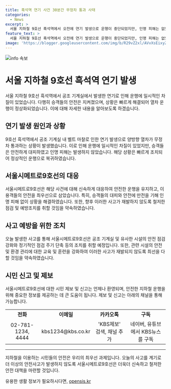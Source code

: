 ```yaml
---
title: 흑석역 연기 사건 30분간 무정차 통과 사태
categories:
  - News
excerpt: >
  서울 지하철 9호선 흑석역에서 오전에 연기 발생으로 운행이 중단되었지만, 인명 피해는 없었던 것으로 확인됐습니다. 서울시메트로는 공조 기계실에서 발생한 연기로 인해 30분간 운행이 중단됐으나, 이후 정상 운행으로 복구되었습니다. 승객들은 대피하고, 제보 및 추가 정보는 아래 연락처로 가능합니다. (전화 : 02-781-1234, 4444 / 이메일 : kbs1234@kbs.co.kr)
feature_text: >
  서울 지하철 9호선 흑석역에서 오전에 연기 발생으로 운행이 중단되었지만, 인명 피해는 없었던 것으로 확인됐습니다. 서울시메트로는 공조 기계실에서 발생한 연기로 인해 30분간 운행이 중단됐으나, 이후 정상 운행으로 복구되었습니다. 승객들은 대피하고, 제보 및 추가 정보는 아래 연락처로 가능합니다. (전화 : 02-781-1234, 4444 / 이메일 : kbs1234@kbs.co.kr)
image: 'https://blogger.googleusercontent.com/img/b/R29vZ2xl/AVvXsEixyZcFfHzMRdzZMjFBmAUKJYCLCGyLL1o632UiGVXcaFdKo_bkvkuCioo0uUKlGfBVcT3P84aROyZIXSBEx3Aw5nCQ3pTgDom1WDC4m8eifvWiAmWEEVb4x6G_l8C0QH225ldMjyaFvpxGEBGNO37VmDTDMHGhJPq73UglMfDca1-0aw/s1600/blogspot.png'
---
```


<p><img src="https://blogger.googleusercontent.com/img/b/R29vZ2xl/AVvXsEixyZcFfHzMRdzZMjFBmAUKJYCLCGyLL1o632UiGVXcaFdKo_bkvkuCioo0uUKlGfBVcT3P84aROyZIXSBEx3Aw5nCQ3pTgDom1WDC4m8eifvWiAmWEEVb4x6G_l8C0QH225ldMjyaFvpxGEBGNO37VmDTDMHGhJPq73UglMfDca1-0aw/s1600/blogspot.png" alt="info 속보" /></p>

<h1>서울 지하철 9호선 흑석역 연기 발생</h1>

<p data-ke-size="size16">서울 지하철 9호선 흑석역에서 공조 기계실에서 발생한 연기로 인해 운행에 일시적인 차질이 있었습니다. 다행히 승객들의 안전은 지켜졌으며, 상황은 빠르게 해결되어 열차 운행이 정상화되었습니다. 이에 대해 자세한 내용을 알아보도록 하겠습니다.</p>

<h2 data-ke-size="size26">연기 발생 원인과 상황</h2>

<p data-ke-size="size16">9호선 흑석역에서 공조 기계실 내 벨트 마찰로 인한 연기 발생으로 양방향 열차가 무정차 통과하는 상황이 발생했습니다. 이로 인해 운행에 일시적인 차질이 있었지만, 승객들은 안전하게 대피하였고 인명 피해는 발생하지 않았습니다. 해당 상황은 빠르게 조치되어 정상적인 운행으로 복귀하였습니다.</p>

<h2 data-ke-size="size26">서울시메트로9호선의 대응</h2>

<p data-ke-size="size16">서울시메트로9호선은 해당 사건에 대해 신속하게 대응하여 안전한 운행을 유지하고, 이용객들의 안전을 최우선으로 삼았습니다. 특히, 승객들의 대피와 안전에 만전을 기해 인명 피해 없이 상황을 해결하였습니다. 또한, 향후 이러한 사고가 재발하지 않도록 철저한 점검 및 예방조치를 취할 것임을 약속하였습니다.</p>

<h2 data-ke-size="size26">사고 예방을 위한 조치</h2>

<p data-ke-size="size16">오늘 발생한 사고를 통해 서울시메트로9호선은 공조 기계실 및 유사한 시설의 안전 점검 강화와 정기적인 점검 주기 단축 등의 조치를 취할 예정입니다. 또한, 관련 시설의 안전 및 환경 관리에 대한 교육 및 훈련을 강화하여 이러한 사고가 재발되지 않도록 최선을 다할 것임을 약속하였습니다.</p>

<h2 data-ke-size="size26">시민 신고 및 제보</h2>

<p data-ke-size="size16">서울시메트로9호선에 대한 시민 제보 및 신고는 언제나 환영되며, 안전한 지하철 운행을 위해 중요한 정보를 제공하는 데 큰 도움이 됩니다. 제보 및 신고는 아래의 채널을 통해 가능합니다.</p>

<table>
    <tbody>
        <tr>
            <td style="text-align: center; height: 17px;"><b>전화</b></td>
            <td style="text-align: center; height: 17px;"><b>이메일</b></td>
            <td style="text-align: center; height: 17px;"><b>카카오톡</b></td>
            <td style="text-align: center; height: 17px;"><b>구독</b></td>
        </tr>
        <tr>
            <td style="text-align: center; height: 17px;">02-781-1234, 4444</td>
            <td style="text-align: center; height: 17px;">kbs1234@kbs.co.kr</td>
            <td style="text-align: center; height: 17px;">'KBS제보' 검색, 채널 추가</td>
            <td style="text-align: center; height: 17px;">네이버, 유튜브에서 KBS뉴스를 구독</td>
        </tr>
    </tbody>
</table>

<hr>

<p data-ke-size="size16">지하철을 이용하는 시민들의 안전은 우리의 최우선 과제입니다. 오늘의 사고를 계기로 더 이상의 안전사고가 발생하지 않도록 서울시메트로9호선은 더욱더 신속하고 철저한 안전 대책을 마련할 것입니다.</p>
유용한 생활 정보가 필요하시다면, <a href="https://opensis.kr" rel="dofollow">opensis.kr</a>



